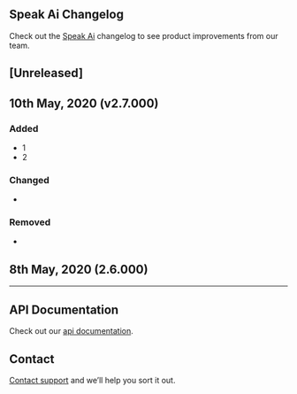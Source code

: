 ## Speak Ai Changelog

Check out the [Speak Ai](https://speakai.co) changelog to see product improvements from our team.

## [Unreleased]

## 10th May, 2020 (v2.7.000)

### Added
- 1
- 2

### Changed
-

### Removed
-

## 8th May, 2020 (2.6.000)

----

## API Documentation

Check out our [api documentation](https://docs.speakai.co/).

## Contact

[Contact support](https://speakai.co/contact) and we’ll help you sort it out.
